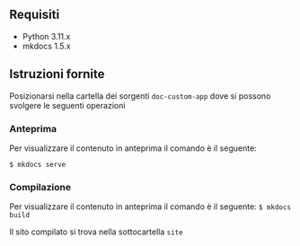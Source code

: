 ## Requisiti
- Python 3.11.x
- mkdocs 1.5.x

## Istruzioni fornite
Posizionarsi nella cartella dei sorgenti `doc-custom-app` dove si possono svolgere le seguenti operazioni

### Anteprima

Per visualizzare il contenuto in anteprima il comando è il seguente:

`$ mkdocs serve`

### Compilazione

Per visualizzare il contenuto in anteprima il comando è il seguente:
`$ mkdocs build`

Il sito compilato si trova nella sottocartella `site`
